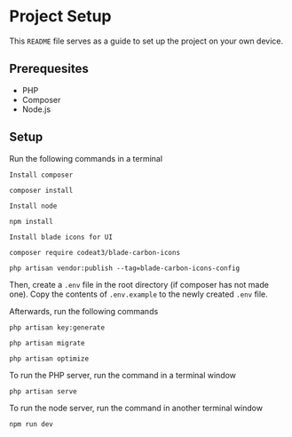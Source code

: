 # Project Setup
This `README` file serves as a guide to set up the project on your own device.

## Prerequesites
- PHP
- Composer
- Node.js

## Setup
Run the following commands in a terminal

`Install composer`
```
composer install
```

`Install node`
```
npm install
```

`Install blade icons for UI`
```
composer require codeat3/blade-carbon-icons
```
```
php artisan vendor:publish --tag=blade-carbon-icons-config
```

Then, create a `.env` file in the root directory (if composer has not made one).
Copy the contents of `.env.example` to the newly created `.env` file.

Afterwards, run the following commands

```
php artisan key:generate
```
```
php artisan migrate
```
```
php artisan optimize
```

To run the PHP server, run the command in a terminal window
```
php artisan serve
```

To run the node server, run the command in another terminal window
```
npm run dev
```


